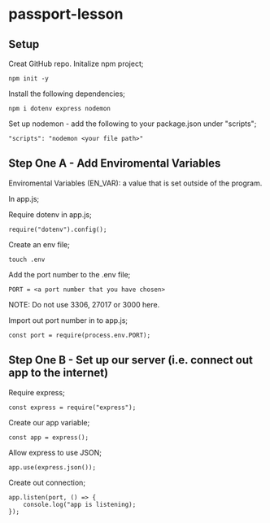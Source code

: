 # passport-lesson

## Setup

Creat GitHub repo.
Initalize npm project;

    npm init -y

Install the following dependencies;

    npm i dotenv express nodemon

Set up nodemon - add the following to your package.json under "scripts";

    "scripts": "nodemon <your file path>"


## Step One A - Add Enviromental Variables

Enviromental Variables (EN_VAR):
a value that is set outside of the program.

In app.js;

Require dotenv in app.js;
    
    require("dotenv").config();

Create an env file;

    touch .env

Add the port number to the .env file;

    PORT = <a port number that you have chosen>

NOTE: Do not use 3306, 27017 or 3000 here.

Import out port number in to app.js;

    const port = require(process.env.PORT);

## Step One B - Set up our server (i.e. connect out app to the internet)

Require express;

    const express = require("express");

Create our app variable;

    const app = express();

Allow express to use JSON;

    app.use(express.json());

Create out connection;

    app.listen(port, () => {
        console.log("app is listening);
    });